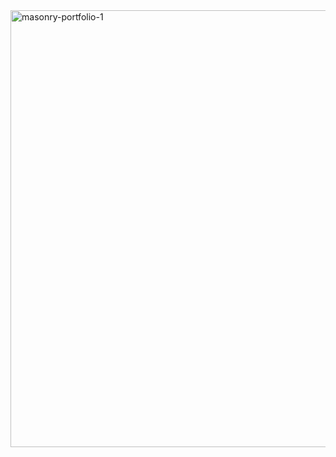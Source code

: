 <img width="699" alt="masonry-portfolio-1" src="https://github.com/user-attachments/assets/bb13d367-9f42-4877-b8bb-dcdca1d43c47" />


